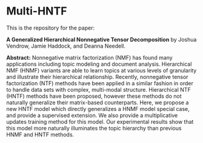 # Multi-HNTF
This is the repository for the paper:

**A Generalized Hierarchical Nonnegative Tensor Decomposition**
by Joshua Vendrow, Jamie Haddock, and Deanna Needell.

**Abstract:** Nonnegative matrix factorization (NMF) has found many applications including topic modeling and document analysis. Hierarchical NMF (HNMF) variants are able to learn topics at various levels of granularity and illustrate their hierarchical relationship. Recently, nonnegative tensor factorization (NTF) methods have been applied in a similar fashion in order to handle data sets with complex, multi-modal structure. Hierarchical NTF (HNTF) methods have been proposed, however these methods do not naturally generalize their matrix-based counterparts. Here, we propose a new HNTF model which directly generalizes a HNMF model special case, and provide a supervised extension. We also provide a multiplicative updates training method for this model. Our experimental results show that this model more naturally illuminates the topic hierarchy than previous HNMF and HNTF methods.
